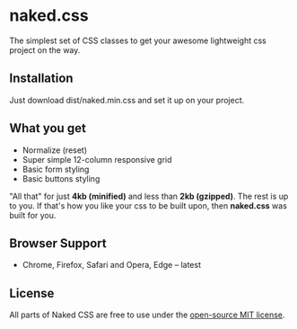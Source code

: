 #  naked.css
The simplest set of CSS classes to get your awesome lightweight css project on the way.

## Installation
Just download dist/naked.min.css and set it up on your project.

## What you get
- Normalize (reset) 
- Super simple 12-column responsive grid
- Basic form styling
- Basic buttons styling

"All that" for just **4kb (minified)** and less than **2kb (gzipped)**. The rest is up to you. If that's how you like your css to be built upon, then **naked.css** was built for you.

## Browser Support
- Chrome, Firefox, Safari and Opera, Edge – latest

## License
All parts of Naked CSS are free to use under the [open-source MIT license](https://github.com/dhg/Skeleton/blob/master/LICENSE.md).